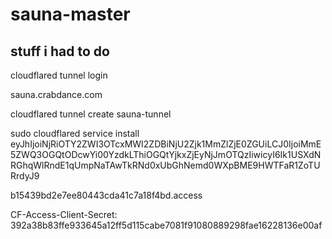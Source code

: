 # sauna-master



## stuff i had to do

cloudflared tunnel login


sauna.crabdance.com	

cloudflared tunnel create sauna-tunnel


sudo cloudflared service install eyJhIjoiNjRiOTY2ZWI3OTcxMWI2ZDBiNjU2Zjk1MmZlZjE0ZGUiLCJ0IjoiMmE5ZWQ3OGQtODcwYi00YzdkLThiOGQtYjkxZjEyNjJmOTQzIiwicyI6Ik1USXdNRGhqWlRndE1qUmpNaTAwTkRNd0xUbGhNemd0WXpBME9HWTFaR1ZoTURrdyJ9


b15439bd2e7ee80443cda41c7a18f4bd.access


CF-Access-Client-Secret: 392a38b83ffe933645a12ff5d115cabe7081f91080889298fae16228136e00af


